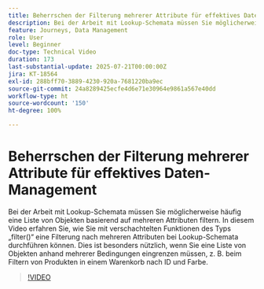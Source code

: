 ```yaml
---
title: Beherrschen der Filterung mehrerer Attribute für effektives Daten-Management
description: Bei der Arbeit mit Lookup-Schemata müssen Sie möglicherweise häufig eine Liste von Objekten basierend auf mehreren Attributen filtern. In diesem Video erfahren Sie, wie Sie mit verschachtelten Funktionen des Typs „filter()“ eine Filterung nach mehreren Attributen bei Lookup-Schemata durchführen können. Dies ist besonders nützlich, wenn Sie eine Liste von Objekten anhand mehrerer Bedingungen eingrenzen müssen, z. B. beim Filtern von Produkten in einem Warenkorb nach ID und Farbe.
feature: Journeys, Data Management
role: User
level: Beginner
doc-type: Technical Video
duration: 173
last-substantial-update: 2025-07-21T00:00:00Z
jira: KT-18564
exl-id: 288bff70-3889-4230-920a-7681220ba9ec
source-git-commit: 24a8289425ecfe4d6e71e30964e9861a567e40dd
workflow-type: ht
source-wordcount: '150'
ht-degree: 100%

---
```


# Beherrschen der Filterung mehrerer Attribute für effektives Daten-Management

Bei der Arbeit mit Lookup-Schemata müssen Sie möglicherweise häufig eine Liste von Objekten basierend auf mehreren Attributen filtern. In diesem Video erfahren Sie, wie Sie mit verschachtelten Funktionen des Typs „filter()“ eine Filterung nach mehreren Attributen bei Lookup-Schemata durchführen können. Dies ist besonders nützlich, wenn Sie eine Liste von Objekten anhand mehrerer Bedingungen eingrenzen müssen, z. B. beim Filtern von Produkten in einem Warenkorb nach ID und Farbe.

>[!VIDEO](https://video.tv.adobe.com/v/3469312/?learn=on&enablevpops)
